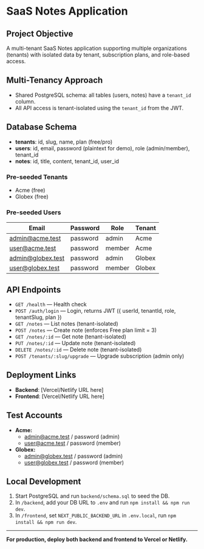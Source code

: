 # SaaS Notes Application

## Project Objective
A multi-tenant SaaS Notes application supporting multiple organizations (tenants) with isolated data by tenant, subscription plans, and role-based access.

## Multi-Tenancy Approach
- Shared PostgreSQL schema: all tables (users, notes) have a `tenant_id` column.
- All API access is tenant-isolated using the `tenant_id` from the JWT.

## Database Schema
- **tenants**: id, slug, name, plan (free/pro)
- **users**: id, email, password (plaintext for demo), role (admin/member), tenant_id
- **notes**: id, title, content, tenant_id, user_id

### Pre-seeded Tenants
- Acme (free)
- Globex (free)

### Pre-seeded Users
| Email              | Password | Role   | Tenant  |
|--------------------|----------|--------|---------|
| admin@acme.test    | password | admin  | Acme    |
| user@acme.test     | password | member | Acme    |
| admin@globex.test  | password | admin  | Globex  |
| user@globex.test   | password | member | Globex  |

## API Endpoints
- `GET /health` — Health check
- `POST /auth/login` — Login, returns JWT ({ userId, tenantId, role, tenantSlug, plan })
- `GET /notes` — List notes (tenant-isolated)
- `POST /notes` — Create note (enforces Free plan limit = 3)
- `GET /notes/:id` — Get note (tenant-isolated)
- `PUT /notes/:id` — Update note (tenant-isolated)
- `DELETE /notes/:id` — Delete note (tenant-isolated)
- `POST /tenants/:slug/upgrade` — Upgrade subscription (admin only)

## Deployment Links
- **Backend**: [Vercel/Netlify URL here]
- **Frontend**: [Vercel/Netlify URL here]

## Test Accounts
- **Acme:**
  - admin@acme.test / password (admin)
  - user@acme.test / password (member)
- **Globex:**
  - admin@globex.test / password (admin)
  - user@globex.test / password (member)

## Local Development
1. Start PostgreSQL and run `backend/schema.sql` to seed the DB.
2. In `/backend`, add your DB URL to `.env` and run `npm install && npm run dev`.
3. In `/frontend`, set `NEXT_PUBLIC_BACKEND_URL` in `.env.local`, run `npm install && npm run dev`.

---

**For production, deploy both backend and frontend to Vercel or Netlify.**
